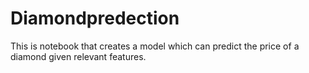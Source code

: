 # Diamondpredection
This is notebook that creates a model which can predict the price of a diamond given relevant features.

